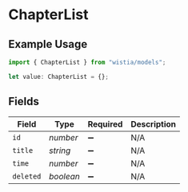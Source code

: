 # ChapterList

## Example Usage

```typescript
import { ChapterList } from "wistia/models";

let value: ChapterList = {};
```

## Fields

| Field              | Type               | Required           | Description        |
| ------------------ | ------------------ | ------------------ | ------------------ |
| `id`               | *number*           | :heavy_minus_sign: | N/A                |
| `title`            | *string*           | :heavy_minus_sign: | N/A                |
| `time`             | *number*           | :heavy_minus_sign: | N/A                |
| `deleted`          | *boolean*          | :heavy_minus_sign: | N/A                |